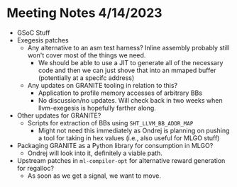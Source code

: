 # Meeting Notes 4/14/2023

* GSoC Stuff
* Exegesis patches
  * Any alternative to an asm test harness? Inline assembly probably still
  won't cover most of the things we need.
    * We should be able to use a JIT to generate all of the necessary code and then
    we can just shove that into an mmaped buffer (potentially at a specifc address)
  * Any updates on GRANITE tooling in relation to this?
    * Application to profile memory accesses of arbitrary BBs
    * No discussion/no updates. Will check back in two weeks when llvm-exegesis
    is hopefully farther along.
* Other updates for GRANITE?
  * Scripts for extraction of BBs using `SHT_LLVM_BB_ADDR_MAP`
    * Might not need this immediately as Ondrej is planning on pushing a tool
    for taking in hex values (i.e., also useful for MLGO stuff)
* Packaging GRANITE as a Python library for consumption in MLGO?
  * Ondrej will look into it, definitely a viable path.
* Upstream patches in `ml-compiler-opt` for alternative reward generation
for regalloc?
  * As soon as we get a signal, we want to move.
